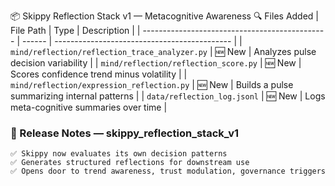 

📦 Skippy Reflection Stack v1 — Metacognitive Awareness
🔍 Files Added
| File Path                                      | Type   | Description                                  |
| ---------------------------------------------- | ------ | -------------------------------------------- |
| `mind/reflection/reflection_trace_analyzer.py` | 🆕 New | Analyzes pulse decision variability          |
| `mind/reflection/reflection_score.py`          | 🆕 New | Scores confidence trend minus volatility     |
| `mind/reflection/expression_reflection.py`     | 🆕 New | Builds a pulse summarizing internal patterns |
| `data/reflection_log.jsonl`                    | 🆕 New | Logs meta-cognitive summaries over time      |

### 📝 Release Notes — skippy_reflection_stack_v1
    ✅ Skippy now evaluates its own decision patterns
    ✅ Generates structured reflections for downstream use
    ✅ Opens door to trend awareness, trust modulation, governance triggers



